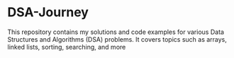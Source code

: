 # DSA-Journey
This repository contains my solutions and code examples for various Data Structures and Algorithms (DSA) problems. It covers topics such as arrays, linked lists, sorting, searching, and more

